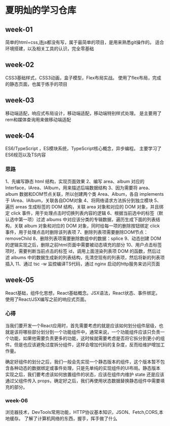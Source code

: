# 夏明灿的学习仓库
## week-01
简单的html+css,连js都没有写，属于最简单的项目，是用来熟悉git操作的。
适合环境搭建，以及相关工具的认识，完全零基础
## week-02
CSS3基础样式，CSS3动画，盒子模型，Flex布局实战。
使用了flex布局，完成的静态页面，也属于练手的项目
## week-03
 移动端适配，响应式布局设计，移动端适配，移动端特别样式处理。
 是主要用了rem和媒体查询用来做移动端适配
## week-04
ES6/TypeScript ，ES模块系统，TypeScript核心概念，异步编程。
主要学习了ES6规范以及TS内容
### 思路 
1、先编写静态 html 结构，实现页面效果
2、编写 area、album 对应的Interface，IArea、IAlbum，用来描述后端数据结构
3、因为需要将 area、album 数据和DOM节点关联，所以创建两个类 Area、Album，各自 implements 于 IArea、IAlbum，关联各自DOM对象
4、将网络请求方法拆分到独立模块
5、遍历 areas 生成标签的 DOM 结构，关联 area 对象和对应的 DOM 对象，并且绑定 click 事件，用于处理点击时切换列表内容的逻辑
6、根据当前选中的标签（默认选中第一项）过滤 albums 中对应该分类的专辑数据，遍历生成下面的列表结构，关联 album 对象和对应的 DOM 对象，同时给每一项的删除按钮绑定 click 事件，用于处理点击时删除该列表项
7、删除列表项需要删除DOM节点：removeChild
8、删除列表项需要删除数组中的数据：splice
9、动态创建 DOM 的逻辑实现之后，删除之前html页面中需要被动态填充的部分
10、用户点击标签项时，需要判断当前点击的标签 id，调用上面渲染列表项 DOM 的函数，然后过滤 albums 中的数据生成新的列表结构，先清空现有的列表项，然后将新的列表项插入
11、通过 tsc -w 监控编译TS代码，通过 nginx 启动的http服务来访问页面
## week-05
React基础，组件化思想，React基础概念。JSX语法，React状态、事件绑定。
使用了React/JSX编写之前的响应式页面。
### 心得
  当我们要开发一个React应用时，首先需要考虑的就是应该如何划分组件层级，也就是该将哪些部分划分到一个功能组件中，通常来说，一个功能组件应该只负责一个功能，如果他需要负责更多的功能，这时候就需要考虑是否将它拆分到更小的组件。但是也应该避免过度拆分组件，这样会增加代码的复杂度，反而给维护增加工作量。

  确定好组件的划分之后，我们一般会先实现一个静态版本的组件，这个版本暂不包含各种动态的数据绑定或事件处理，只是先单纯的实现组件的UI布局。静态版本实现之后，我们要考虑该如何放置组件的状态，应该在组件内维护 state 还是应该通过父组件传入 props，确定好之后，我们再使用状态数据替换静态组件中需要填充的部分。
### week-06
浏览器技术，DevTools常用功能，HTTP协议基本知识，JSON、Fetch,CORS,本地缓存。
了解了计算机网络的东西，握手，挥手做了什么
  
  
